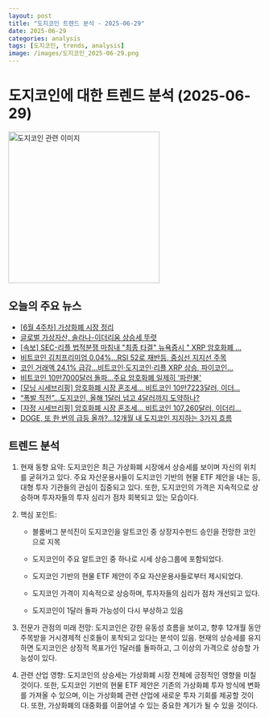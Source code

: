 ```yaml
---
layout: post
title: "도지코인 트렌드 분석 - 2025-06-29"
date: 2025-06-29
categories: analysis
tags: [도지코인, trends, analysis]
image: /images/도지코인_2025-06-29.png
---
```


# 도지코인에 대한 트렌드 분석 (2025-06-29)

<img src="https://nan0silver.github.io/doge_trend_monitoring/images/도지코인_2025-06-29.png" alt="도지코인 관련 이미지" width="300">

## 오늘의 주요 뉴스

- [[6월 4주차] 가상화폐 시장 정리](https://www.khgames.co.kr/news/articleView.html?idxno=241378)
- [글로벌 가상자산, 솔라나-이더리움 상승세 뚜렷](https://zdnet.co.kr/view/?no=20250629093644)
- [[속보] SEC-리플 법적분쟁 마침내 &quot;최종 타결&quot; 뉴욕증시 &quot; XRP 암호화폐 ...](http://www.g-enews.com/ko-kr/news/article/news_all/202506282128038157906806b77b_1/article.html)
- [비트코인</b> 김치프리미엄 0.04%…RSI 52로 재반등, 중심선 지지선 주목](https://www.tokenpost.kr/news/cryptocurrency/262032)
- [코인 거래액 24.1% 급감…비트코인·도지코인</b>·리플 XRP 상승, 파이코인...](https://www.topstarnews.net/news/articleView.html?idxno=15712563)
- [비트코인</b> 10만7000달러 돌파…주요 암호화폐 일제히 '파란불'](https://www.digitaltoday.co.kr/news/articleView.html?idxno=573650)
- [[모닝 시세브리핑] 암호화폐 시장 혼조세… 비트코인</b> 10만7223달러, 이더...](https://www.tokenpost.kr/news/briefing/262027)
- [“폭발 직전”...도지코인</b>, 올해 1달러 넘고 4달러까지 도약하나?](http://coinreaders.com/169364)
- [[자정 시세브리핑] 암호화폐 시장 혼조세… 비트코인</b> 107,260달러, 이더리...](https://www.tokenpost.kr/news/briefing/262012)
- [DOGE, 또 한 번의 급등 올까?…12개월 내 도지코인</b> 지지하는 3가지 흐름](http://coinreaders.com/169359)

## 트렌드 분석

1. 현재 동향 요약: 도지코인은 최근 가상화폐 시장에서 상승세를 보이며 자신의 위치를 굳혀가고 있다. 주요 자산운용사들이 도지코인 기반의 현물 ETF 제안을 내는 등, 대형 투자 기관들의 관심이 집중되고 있다. 또한, 도지코인의 가격은 지속적으로 상승하며 투자자들의 투자 심리가 점차 회복되고 있는 모습이다.



2. 핵심 포인트: 

   - 블룸버그 분석진이 도지코인을 알트코인 중 상장지수펀드 승인을 전망한 코인으로 지목

   - 도지코인이 주요 알트코인 중 하나로 시세 상승그룹에 포함되었다. 

   - 도지코인 기반의 현물 ETF 제안이 주요 자산운용사들로부터 제시되었다.

   - 도지코인 가격이 지속적으로 상승하며, 투자자들의 심리가 점차 개선되고 있다.

   - 도지코인이 1달러 돌파 가능성이 다시 부상하고 있음



3. 전문가 관점의 미래 전망: 도지코인은 강한 유동성 흐름을 보이고, 향후 12개월 동안 주목받을 거시경제적 신호들이 포착되고 있다는 분석이 있음. 현재의 상승세를 유지하면 도지코인은 상징적 목표가인 1달러를 돌파하고, 그 이상의 가격으로 상승할 가능성이 있다.



4. 관련 산업 영향: 도지코인의 상승세는 가상화폐 시장 전체에 긍정적인 영향을 미칠 것이다. 또한, 도지코인 기반의 현물 ETF 제안은 기존의 가상화폐 투자 방식에 변화를 가져올 수 있으며, 이는 가상화폐 관련 산업에 새로운 투자 기회를 제공할 것이다. 또한, 가상화폐의 대중화를 이끌어낼 수 있는 중요한 계기가 될 수 있을 것이다.
